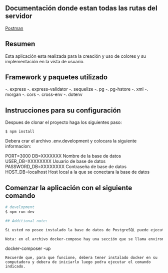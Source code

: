 ## Documentación donde estan todas las rutas del servidor

[Postman](https://documenter.getpostman.com/view/7918195/UV5WDdLe)

## Resumen

Esta aplicación esta realizada para la creación y uso de colores y su implementación en la vista de usuario.

## Framework y paquetes utilizado

-. express
-. express-validator
-. sequelize
-. pg
-. pg-hstore
-. xml
-. morgan
-. cors
-. cross-env
-. dotenv

## Instrucciones para su configuración

Despues de clonar el proyecto haga los siguientes paso:
``````````
$ npm install
``````````
Debera crar el archivo .env.development y colocara la siguiente informacion:

PORT=3000
DB=XXXXXXX Nombre de la base de datos
USER_DB=XXXXXXXX Usuario de base de datos
PASSWORD_DB=XXXXXXXX Contraseña de base de datos
HOST_DB=localhost Host local a la que se conectara la base de datos

## Comenzar la aplicación con el siguiente comando

```bash
# development
$ npm run dev

## Additional note:

Si usted no posee instalado la base de datos de PostgreSQL puede ejecutar el siguiente comando:

Nota: en el archivo docker-compose hay una sección que se llama environment, alli debera especificar las credenciales que va usar en su base de datos las mismas que usara en el archivo de variables de entorno.
```
docker-composer -up
```
Recuerde que, para que funcione, debera tener instalado docker en su computadora y debera de iniciarlo luego podra ejecutar el comando indicado.